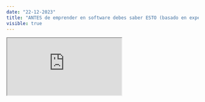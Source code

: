 ```yaml
---
date: "22-12-2023"
title: "ANTES de emprender en software debes saber ESTO (basado en experiencia)"
visible: true
---
```

<iframe src="https://www.youtube.com/embed/Q8FeNOem07U" allowfullscreen></iframe>
